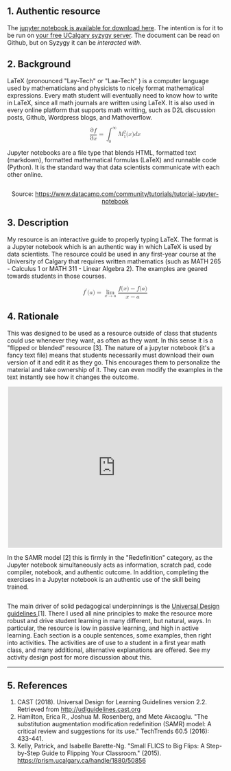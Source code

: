 <h2>1. Authentic resource</h2>
<p>The <a rel="noopener" href="https://github.com/mpawliuk/Learning-LaTeX" target="_blank">jupyter notebook is available for download here</a>. The intention is for it to be run on <a rel="noopener" href="https://ucalgary.syzygy.ca/" target="_blank">your free UCalgary syzygy server</a>. The document can be read on Github, but on Syzygy it can be <em>interacted with</em>.</p>
<h2>2. Background</h2>
<p>LaTeX (pronounced "Lay-Tech" or "Laa-Tech" ) is a computer language used by mathematicians and physicists to nicely format mathematical expressions. Every math student will eventually need to know how to write in LaTeX, since all math journals are written using LaTeX. It is also used in every online platform that supports math writting, such as D2L discussion posts, Github, Wordpress blogs, and Mathoverflow.</p>
<p><math title="" xmlns="http://www.w3.org/1998/Math/MathML" display="block"><semantics><mstyle><mfrac><mrow><mi mathvariant="normal">∂</mi><mi>f</mi></mrow><mrow><mi mathvariant="normal">∂</mi><mi>x</mi></mrow></mfrac><mo>=</mo><msubsup><mo>∫</mo><mn>0</mn><mi mathvariant="normal">∞</mi></msubsup><msubsup><mi>M</mi><mn>1</mn><mn>2</mn></msubsup><mo stretchy="false">(</mo><mi>x</mi><mo stretchy="false">)</mo><mspace width="thinmathspace"></mspace><mi>d</mi><mi>x</mi></mstyle><annotation encoding="latex">{&quot;version&quot;:&quot;1.1&quot;,&quot;math&quot;:&quot;\frac{\partial f}{\partial x} = \int_0^\infty M_1^2 (x) \, dx&quot;}</annotation></semantics></math></p>
<p>Jupyter notebooks are a file type that blends HTML, formatted text (markdown), formatted mathematical formulas (LaTeX) and runnable code (Python). It is the standard way that data scientists communicate with each other online.</p>
<p><img src="http://community.datacamp.com.s3.amazonaws.com/community/production/ckeditor_assets/pictures/202/content_jupyternotebook7.gif" alt="" title="" style="display: block; margin-left: auto; margin-right: auto;" /></p>
<p style="text-align: center;">Source: <a rel="noopener" href="https://www.datacamp.com/community/tutorials/tutorial-jupyter-notebook">https://www.datacamp.com/community/tutorials/tutorial-jupyter-notebook</a></p>
<h2>3. Description</h2>
<p>My resource is an interactive guide to properly typing LaTeX. The format is a Jupyter notebook which is an authentic way in which LaTeX is used by data scientists. The resource could be used in any first-year course at the University of Calgary that requires written mathematics (such as MATH 265 - Calculus 1 or MATH 311 - Linear Algebra 2). The examples are geared towards students in those courses.</p>
<p><math title="" xmlns="http://www.w3.org/1998/Math/MathML" display="block"><semantics><mstyle><msup><mi>f</mi><mi class="MJX-variant" mathvariant="normal">′</mi></msup><mo stretchy="false">(</mo><mi>a</mi><mo stretchy="false">)</mo><mo>=</mo><munder><mo movablelimits="true" form="prefix">lim</mo><mrow class="MJX-TeXAtom-ORD"><mi>x</mi><mo stretchy="false">→</mo><mi>a</mi></mrow></munder><mfrac><mrow><mi>f</mi><mo stretchy="false">(</mo><mi>x</mi><mo stretchy="false">)</mo><mo>−</mo><mi>f</mi><mo stretchy="false">(</mo><mi>a</mi><mo stretchy="false">)</mo></mrow><mrow><mi>x</mi><mo>−</mo><mi>a</mi></mrow></mfrac></mstyle><annotation encoding="latex">{&quot;version&quot;:&quot;1.1&quot;,&quot;math&quot;:&quot;f^\prime (a) = \lim_{x \to a} \frac{f(x) - f(a)}{x-a}&quot;}</annotation></semantics></math></p>
<h2>4. Rationale</h2>
<p>This was designed to be used as a resource outside of class that students could use whenever they want, as often as they want. In this sense it is a "flipped or blended" resource [3]. The nature of a jupyter notebook (it's a fancy text file) means that students necessarily must download their own version of it and edit it as they go. This encourages them to personalize the material and take ownership of it. They can even modify the examples in the text instantly see how it changes the outcome.</p>
<p style="text-align: center;"><iframe src="https://www.youtube.com/embed/D8K90hX4PrE?feature=oembed&amp;wmode=opaque&amp;rel=0" allowfullscreen="" width="500" height="375" frameborder="0"></iframe></p>
<p>In the SAMR model [2] this is firmly in the "Redefinition" category, as the Jupyter notebook simultaneously acts as information, scratch pad, code compiler, notebook, and authentic outcome. In addition, completing the exercises in a Jupyter notebook is an authentic use of the skill being trained.</p>
<p><img src="https://upload.wikimedia.org/wikipedia/commons/thumb/5/5e/The_SAMR_Model.jpg/975px-The_SAMR_Model.jpg" alt="" title="" style="max-width: 100%; display: block; margin-left: auto; margin-right: auto;" /></p>
<p>The main driver of solid pedagogical underpinnings is the <a rel="noopener" href="http://udlguidelines.cast.org" target="_blank">Universal Design guidelines&nbsp;</a>[1]. There I used all nine principles to make the resource more robust and drive student learning in many different, but natural, ways. In particular, the resource is low in passive learning, and high in active learning. Each section is a couple sentences, some examples, then right into activities. The activities are of use to a student in a first year math class, and many additional, alternative explanations are offered. See my activity design post for more discussion about this.</p>
<hr style="width: 100%; height: auto; color: #ffffff; border: 1px inset #cccccc;" />
<h2>5. References</h2>
<ol>
<li>CAST (2018). Universal Design for Learning Guidelines version 2.2. Retrieved from <a rel="noopener" href="http://udlguidelines.cast.org">http://udlguidelines.cast.org</a></li>
<li>Hamilton, Erica R., Joshua M. Rosenberg, and Mete Akcaoglu. "The substitution augmentation modification redefinition (SAMR) model: A critical review and suggestions for its use." TechTrends 60.5 (2016): 433-441.</li>
<li>Kelly, Patrick, and Isabelle Barette-Ng. "Small FLICS to Big Flips: A Step-by-Step Guide to Flipping Your Classroom." (2015). <a rel="noopener" href="https://prism.ucalgary.ca/handle/1880/50856">https://prism.ucalgary.ca/handle/1880/50856</a></li>
</ol>
<p></p>

